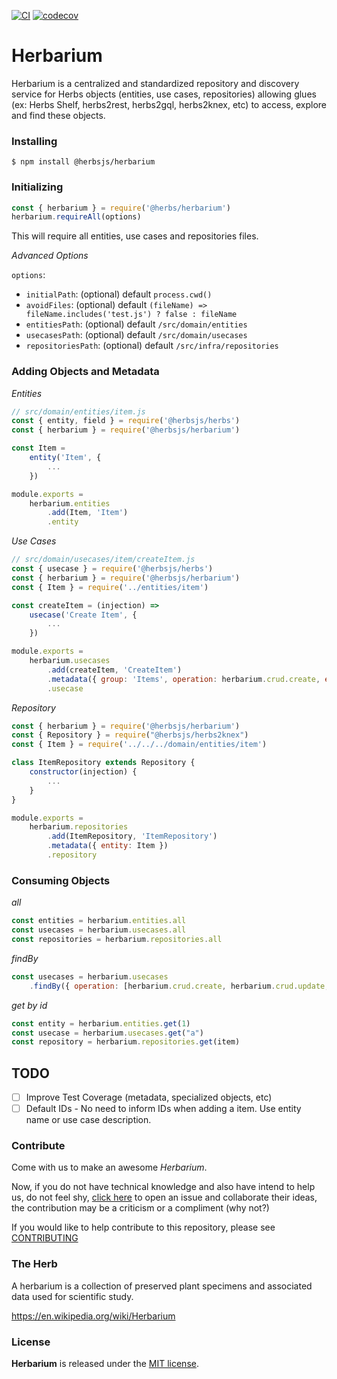 [![CI](https://github.com/herbsjs/herbarium/actions/workflows/ci.yml/badge.svg)](https://github.com/herbsjs/herbarium/actions/workflows/ci.yml) [![codecov](https://codecov.io/gh/herbsjs/herbarium/branch/main/graph/badge.svg)](https://codecov.io/gh/herbsjs/herbarium)

# Herbarium

Herbarium is a centralized and standardized repository and discovery service for Herbs objects (entities, use cases, repositories) allowing glues (ex: Herbs Shelf, herbs2rest, herbs2gql, herbs2knex, etc) to access, explore and find these objects.

### Installing

```$ npm install @herbsjs/herbarium```

### Initializing

```javascript
const { herbarium } = require('@herbs/herbarium')
herbarium.requireAll(options)
```

This will require all entities, use cases and repositories files.

*Advanced Options*

`options`:
- `initialPath`: (optional) default `process.cwd()`
- `avoidFiles`: (optional) default `(fileName) => fileName.includes('test.js') ? false : fileName`
- `entitiesPath`: (optional) default `/src/domain/entities`
- `usecasesPath`: (optional) default `/src/domain/usecases`
- `repositoriesPath`: (optional) default `/src/infra/repositories`

### Adding Objects and Metadata

*Entities*
```javascript
// src/domain/entities/item.js
const { entity, field } = require('@herbsjs/herbs')
const { herbarium } = require('@herbsjs/herbarium')

const Item =
    entity('Item', {
        ...
    })

module.exports =
    herbarium.entities
        .add(Item, 'Item')
        .entity
```

*Use Cases*
```javascript
// src/domain/usecases/item/createItem.js
const { usecase } = require('@herbsjs/herbs')
const { herbarium } = require('@herbsjs/herbarium')
const { Item } = require('../entities/item')

const createItem = (injection) =>
    usecase('Create Item', {
        ...
    })

module.exports =
    herbarium.usecases
        .add(createItem, 'CreateItem')
        .metadata({ group: 'Items', operation: herbarium.crud.create, entity: Item })
        .usecase
```

*Repository*
```javascript
const { herbarium } = require('@herbsjs/herbarium')
const { Repository } = require("@herbsjs/herbs2knex")
const { Item } = require('../../../domain/entities/item')

class ItemRepository extends Repository {
    constructor(injection) {
        ...
    }
}

module.exports =
    herbarium.repositories
        .add(ItemRepository, 'ItemRepository')
        .metadata({ entity: Item })
        .repository
```

### Consuming Objects


*all*
```javascript
const entities = herbarium.entities.all
const usecases = herbarium.usecases.all
const repositories = herbarium.repositories.all
```

*findBy*
```javascript
const usecases = herbarium.usecases
    .findBy({ operation: [herbarium.crud.create, herbarium.crud.update, herbarium.crud.delete] })
```

*get by id*
```javascript
const entity = herbarium.entities.get(1)
const usecase = herbarium.usecases.get("a")
const repository = herbarium.repositories.get(item)
```

## TODO

- [ ] Improve Test Coverage (metadata, specialized objects, etc)
- [ ] Default IDs - No need to inform IDs when adding a item. Use entity name or use case description.

### Contribute

Come with us to make an awesome *Herbarium*.

Now, if you do not have technical knowledge and also have intend to help us, do not feel shy, [click here](https://github.com/herbsjs/herbarium/issues) to open an issue and collaborate their ideas, the contribution may be a criticism or a compliment (why not?)

If you would like to help contribute to this repository, please see [CONTRIBUTING](https://github.com/herbsjs/herbarium/blob/master/.github/CONTRIBUTING.md)

### The Herb

A herbarium is a collection of preserved plant specimens and associated data used for scientific study.

https://en.wikipedia.org/wiki/Herbarium

### License

**Herbarium** is released under the
[MIT license](https://github.com/herbsjs/herbarium/blob/master/LICENSE.md).
